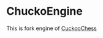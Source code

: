 ChuckoEngine
============

This is fork engine of [CuckooChess](http://web.comhem.se/petero2home/javachess/)

